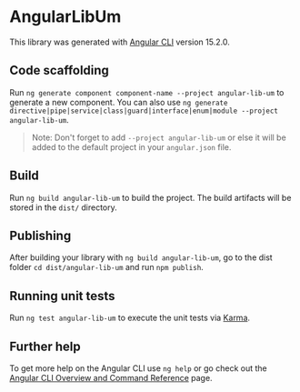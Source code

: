 # AngularLibUm

This library was generated with [Angular CLI](https://github.com/angular/angular-cli) version 15.2.0.

## Code scaffolding

Run `ng generate component component-name --project angular-lib-um` to generate a new component. You can also use `ng generate directive|pipe|service|class|guard|interface|enum|module --project angular-lib-um`.
> Note: Don't forget to add `--project angular-lib-um` or else it will be added to the default project in your `angular.json` file. 

## Build

Run `ng build angular-lib-um` to build the project. The build artifacts will be stored in the `dist/` directory.

## Publishing

After building your library with `ng build angular-lib-um`, go to the dist folder `cd dist/angular-lib-um` and run `npm publish`.

## Running unit tests

Run `ng test angular-lib-um` to execute the unit tests via [Karma](https://karma-runner.github.io).

## Further help

To get more help on the Angular CLI use `ng help` or go check out the [Angular CLI Overview and Command Reference](https://angular.io/cli) page.
